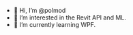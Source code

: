 - 👋 Hi, I’m @polmod
- 👀 I’m interested in the Revit API and ML.
- 🌱 I’m currently learning WPF.

<!---
polmod/polmod is a ✨ special ✨ repository because its `README.md` (this file) appears on your GitHub profile.
You can click the Preview link to take a look at your changes.
--->
